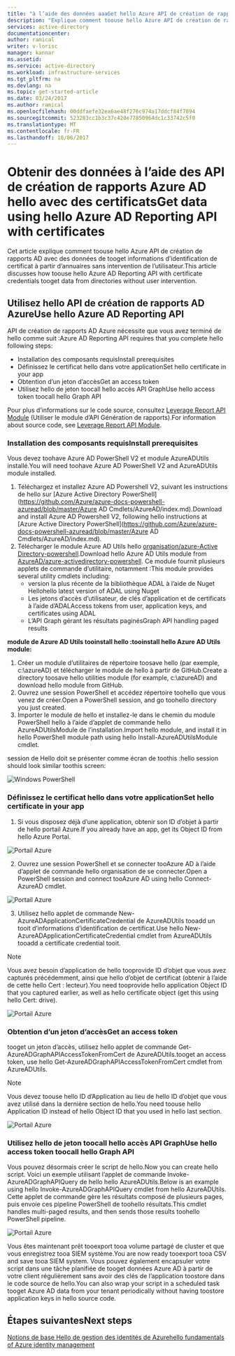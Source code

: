 ```yaml
---
title: "à l’aide des données aaaGet hello Azure API de création de rapports AD avec les certificats | Documents Microsoft"
description: "Explique comment toouse hello Azure API de création de rapports AD avec des données de tooget informations d’identification de certificat à partir d’annuaires sans intervention de l’utilisateur."
services: active-directory
documentationcenter: 
author: ramical
writer: v-lorisc
manager: kannar
ms.assetid: 
ms.service: active-directory
ms.workload: infrastructure-services
ms.tgt_pltfrm: na
ms.devlang: na
ms.topic: get-started-article
ms.date: 03/24/2017
ms.author: ramical
ms.openlocfilehash: 00ddfaefe32ea6ae48f276c974a17ddcf84f7894
ms.sourcegitcommit: 523283cc1b3c37c428e77850964dc1c33742c5f0
ms.translationtype: MT
ms.contentlocale: fr-FR
ms.lasthandoff: 10/06/2017
---
```

# <a name="get-data-using-hello-azure-ad-reporting-api-with-certificates"></a><span data-ttu-id="1c89a-103">Obtenir des données à l’aide des API de création de rapports Azure AD hello avec des certificats</span><span class="sxs-lookup"><span data-stu-id="1c89a-103">Get data using hello Azure AD Reporting API with certificates</span></span>
<span data-ttu-id="1c89a-104">Cet article explique comment toouse hello Azure API de création de rapports AD avec des données de tooget informations d’identification de certificat à partir d’annuaires sans intervention de l’utilisateur.</span><span class="sxs-lookup"><span data-stu-id="1c89a-104">This article discusses how toouse hello Azure AD Reporting API with certificate credentials tooget data from directories without user intervention.</span></span> 

## <a name="use-hello-azure-ad-reporting-api"></a><span data-ttu-id="1c89a-105">Utilisez hello API de création de rapports AD Azure</span><span class="sxs-lookup"><span data-stu-id="1c89a-105">Use hello Azure AD Reporting API</span></span> 
<span data-ttu-id="1c89a-106">API de création de rapports AD Azure nécessite que vous avez terminé de hello comme suit :</span><span class="sxs-lookup"><span data-stu-id="1c89a-106">Azure AD Reporting API requires that you complete hello following steps:</span></span>
 *  <span data-ttu-id="1c89a-107">Installation des composants requis</span><span class="sxs-lookup"><span data-stu-id="1c89a-107">Install prerequisites</span></span>
 *  <span data-ttu-id="1c89a-108">Définissez le certificat hello dans votre application</span><span class="sxs-lookup"><span data-stu-id="1c89a-108">Set hello certificate in your app</span></span>
 *  <span data-ttu-id="1c89a-109">Obtention d’un jeton d’accès</span><span class="sxs-lookup"><span data-stu-id="1c89a-109">Get an access token</span></span>
 *  <span data-ttu-id="1c89a-110">Utilisez hello de jeton toocall hello accès API Graph</span><span class="sxs-lookup"><span data-stu-id="1c89a-110">Use hello access token toocall hello Graph API</span></span>

<span data-ttu-id="1c89a-111">Pour plus d’informations sur le code source, consultez [Leverage Report API Module](https://github.com/AzureAD/azure-activedirectory-powershell/tree/gh-pages/Modules/AzureADUtils) (Utiliser le module d’API Génération de rapports).</span><span class="sxs-lookup"><span data-stu-id="1c89a-111">For information about source code, see [Leverage Report API Module](https://github.com/AzureAD/azure-activedirectory-powershell/tree/gh-pages/Modules/AzureADUtils).</span></span> 

### <a name="install-prerequisites"></a><span data-ttu-id="1c89a-112">Installation des composants requis</span><span class="sxs-lookup"><span data-stu-id="1c89a-112">Install prerequisites</span></span>
<span data-ttu-id="1c89a-113">Vous devez toohave Azure AD PowerShell V2 et module AzureADUtils installé.</span><span class="sxs-lookup"><span data-stu-id="1c89a-113">You will need toohave Azure AD PowerShell V2 and AzureADUtils module installed.</span></span>

1. <span data-ttu-id="1c89a-114">Téléchargez et installez Azure AD Powershell V2, suivant les instructions de hello sur [Azure Active Directory PowerShell](https://github.com/Azure/azure-docs-powershell-azuread/blob/master/Azure AD Cmdlets/AzureAD/index.md).</span><span class="sxs-lookup"><span data-stu-id="1c89a-114">Download and install Azure AD Powershell V2, following hello instructions at [Azure Active Directory PowerShell](https://github.com/Azure/azure-docs-powershell-azuread/blob/master/Azure AD Cmdlets/AzureAD/index.md).</span></span>
2. <span data-ttu-id="1c89a-115">Télécharger le module Azure AD Utils hello [organisation/azure-Active Directory-powershell](https://github.com/AzureAD/azure-activedirectory-powershell/blob/gh-pages/Modules/AzureADUtils/AzureADUtils.psm1).</span><span class="sxs-lookup"><span data-stu-id="1c89a-115">Download hello Azure AD Utils module from [AzureAD/azure-activedirectory-powershell](https://github.com/AzureAD/azure-activedirectory-powershell/blob/gh-pages/Modules/AzureADUtils/AzureADUtils.psm1).</span></span> 
  <span data-ttu-id="1c89a-116">Ce module fournit plusieurs applets de commande d’utilitaire, notamment :</span><span class="sxs-lookup"><span data-stu-id="1c89a-116">This module provides several utility cmdlets including:</span></span>
   * <span data-ttu-id="1c89a-117">version la plus récente de la bibliothèque ADAL à l’aide de Nuget Hello</span><span class="sxs-lookup"><span data-stu-id="1c89a-117">hello latest version of ADAL using Nuget</span></span>
   * <span data-ttu-id="1c89a-118">Les jetons d’accès d’utilisateur, de clés d’application et de certificats à l’aide d’ADAL</span><span class="sxs-lookup"><span data-stu-id="1c89a-118">Access tokens from user, application keys, and certificates using ADAL</span></span>
   * <span data-ttu-id="1c89a-119">L’API Graph gérant les résultats paginés</span><span class="sxs-lookup"><span data-stu-id="1c89a-119">Graph API handling paged results</span></span>

<span data-ttu-id="1c89a-120">**module de Azure AD Utils tooinstall hello :**</span><span class="sxs-lookup"><span data-stu-id="1c89a-120">**tooinstall hello Azure AD Utils module:**</span></span>

1. <span data-ttu-id="1c89a-121">Créer un module d’utilitaires de répertoire toosave hello (par exemple, c:\azureAD) et télécharger le module de hello à partir de GitHub.</span><span class="sxs-lookup"><span data-stu-id="1c89a-121">Create a directory toosave hello utilities module (for example, c:\azureAD) and download hello module from GitHub.</span></span>
2. <span data-ttu-id="1c89a-122">Ouvrez une session PowerShell et accédez répertoire toohello que vous venez de créer.</span><span class="sxs-lookup"><span data-stu-id="1c89a-122">Open a PowerShell session, and go toohello directory you just created.</span></span> 
3. <span data-ttu-id="1c89a-123">Importer le module de hello et installez-le dans le chemin du module PowerShell hello à l’aide d’applet de commande hello AzureADUtilsModule de l’installation.</span><span class="sxs-lookup"><span data-stu-id="1c89a-123">Import hello module, and install it in hello PowerShell module path using hello Install-AzureADUtilsModule cmdlet.</span></span> 

<span data-ttu-id="1c89a-124">session de Hello doit se présenter comme écran de toothis :</span><span class="sxs-lookup"><span data-stu-id="1c89a-124">hello session should look similar toothis screen:</span></span>

  ![Windows PowerShell](./media/active-directory-report-api-with-certificates/windows-powershell.png)

### <a name="set-hello-certificate-in-your-app"></a><span data-ttu-id="1c89a-126">Définissez le certificat hello dans votre application</span><span class="sxs-lookup"><span data-stu-id="1c89a-126">Set hello certificate in your app</span></span>
1. <span data-ttu-id="1c89a-127">Si vous disposez déjà d’une application, obtenir son ID d’objet à partir de hello portail Azure.</span><span class="sxs-lookup"><span data-stu-id="1c89a-127">If you already have an app, get its Object ID from hello Azure Portal.</span></span> 

  ![Portail Azure](./media/active-directory-report-api-with-certificates/azure-portal.png)

2. <span data-ttu-id="1c89a-129">Ouvrez une session PowerShell et se connecter tooAzure AD à l’aide d’applet de commande hello organisation de se connecter.</span><span class="sxs-lookup"><span data-stu-id="1c89a-129">Open a PowerShell session and connect tooAzure AD using hello Connect-AzureAD cmdlet.</span></span>

  ![Portail Azure](./media/active-directory-report-api-with-certificates/connect-azuaread-cmdlet.png)

3. <span data-ttu-id="1c89a-131">Utilisez hello applet de commande New-AzureADApplicationCertificateCredential de AzureADUtils tooadd un tooit d’informations d’identification de certificat.</span><span class="sxs-lookup"><span data-stu-id="1c89a-131">Use hello New-AzureADApplicationCertificateCredential cmdlet from AzureADUtils tooadd a certificate credential tooit.</span></span> 

>[!Note]
><span data-ttu-id="1c89a-132">Vous avez besoin d’application de hello tooprovide ID d’objet que vous avez capturés précédemment, ainsi que hello d’objet de certificat (obtenir à l’aide de cette hello Cert : lecteur).</span><span class="sxs-lookup"><span data-stu-id="1c89a-132">You need tooprovide hello application Object ID that you captured earlier, as well as hello certificate object (get this using hello Cert: drive).</span></span>
>


  ![Portail Azure](./media/active-directory-report-api-with-certificates/add-certificate-credential.png)
  
### <a name="get-an-access-token"></a><span data-ttu-id="1c89a-134">Obtention d’un jeton d’accès</span><span class="sxs-lookup"><span data-stu-id="1c89a-134">Get an access token</span></span>

<span data-ttu-id="1c89a-135">tooget un jeton d’accès, utilisez hello applet de commande Get-AzureADGraphAPIAccessTokenFromCert de AzureADUtils.</span><span class="sxs-lookup"><span data-stu-id="1c89a-135">tooget an access token, use hello Get-AzureADGraphAPIAccessTokenFromCert cmdlet from AzureADUtils.</span></span> 

>[!NOTE]
><span data-ttu-id="1c89a-136">Vous devez toouse hello ID d’Application au lieu de hello ID d’objet que vous avez utilisé dans la dernière section de hello.</span><span class="sxs-lookup"><span data-stu-id="1c89a-136">You need toouse hello Application ID instead of hello Object ID that you used in hello last section.</span></span>
>

 ![Portail Azure](./media/active-directory-report-api-with-certificates/application-id.png)

### <a name="use-hello-access-token-toocall-hello-graph-api"></a><span data-ttu-id="1c89a-138">Utilisez hello de jeton toocall hello accès API Graph</span><span class="sxs-lookup"><span data-stu-id="1c89a-138">Use hello access token toocall hello Graph API</span></span>

<span data-ttu-id="1c89a-139">Vous pouvez désormais créer le script de hello.</span><span class="sxs-lookup"><span data-stu-id="1c89a-139">Now you can create hello script.</span></span> <span data-ttu-id="1c89a-140">Voici un exemple utilisant l’applet de commande Invoke-AzureADGraphAPIQuery de hello hello AzureADUtils.</span><span class="sxs-lookup"><span data-stu-id="1c89a-140">Below is an example using hello Invoke-AzureADGraphAPIQuery cmdlet from hello AzureADUtils.</span></span> <span data-ttu-id="1c89a-141">Cette applet de commande gère les résultats composé de plusieurs pages, puis envoie ces pipeline PowerShell de toohello résultats.</span><span class="sxs-lookup"><span data-stu-id="1c89a-141">This cmdlet handles multi-paged results, and then sends those results toohello PowerShell pipeline.</span></span> 

 ![Portail Azure](./media/active-directory-report-api-with-certificates/script-completed.png)

<span data-ttu-id="1c89a-143">Vous êtes maintenant prêt tooexport tooa volume partagé de cluster et que vous enregistrez tooa SIEM système.</span><span class="sxs-lookup"><span data-stu-id="1c89a-143">You are now ready tooexport tooa CSV and save tooa SIEM system.</span></span> <span data-ttu-id="1c89a-144">Vous pouvez également encapsuler votre script dans une tâche planifiée de tooget données Azure AD à partir de votre client régulièrement sans avoir des clés de l’application toostore dans le code source de hello.</span><span class="sxs-lookup"><span data-stu-id="1c89a-144">You can also wrap your script in a scheduled task tooget Azure AD data from your tenant periodically without having toostore application keys in hello source code.</span></span> 

## <a name="next-steps"></a><span data-ttu-id="1c89a-145">Étapes suivantes</span><span class="sxs-lookup"><span data-stu-id="1c89a-145">Next steps</span></span>
[<span data-ttu-id="1c89a-146">Notions de base Hello de gestion des identités de Azure</span><span class="sxs-lookup"><span data-stu-id="1c89a-146">hello fundamentals of Azure identity management</span></span>](https://docs.microsoft.com/en-us/azure/active-directory/fundamentals-identity)<br>



